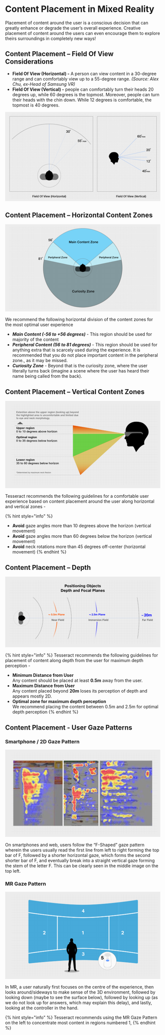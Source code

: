# Content Placement in Mixed Reality

Placement of content around the user is a conscious decision that can greatly enhance or degrade the user’s overall experience. Creative placement of content around the users can even encourage them to explore theirs surroundings in completely new ways!

## Content Placement – Field Of View Considerations​

* **Field Of View (Horizontal) -** ​A person can view content in a 30-degree range and can comfortably view up to a 55-degree range. _(Source: Alex Chu, ex-Head of Samsung VR)​_
* **Field Of View (Vertical) -** people can comfortably turn their heads 20 degrees up, while 60 degrees is the topmost. Moreover, people can turn their heads with the chin down. While 12 degrees is comfortable, the topmost is 40 degrees.

![](../.gitbook/assets/90407433.png)

## Content Placement – Horizontal Content Zones​ <a href="#contentplacementinmixedreality-contentplacement-horizontalcontentzones" id="contentplacementinmixedreality-contentplacement-horizontalcontentzones"></a>

![](../.gitbook/assets/90407440.png)

We recommend the following horizontal division of the content zones for the most optimal user experience

* _**Main Content (-56 to +56 degrees)**_ ​- This region should be used for majority of the content​
* &#x200B;_**Peripheral Content (56 to 81 degrees)**_&#x200B; - This region should be used for anything extra that is scarcely used during the experience. It is recommended that you do not place important content in the peripheral zone., as it may be missed. ​
* &#x200B;_**Curiosity Zone**_ ​- Beyond that is the curiosity zone, where the user literally turns back (imagine a scene where the user has heard their name being called from the back).​

## Content Placement – Vertical Content Zones​ <a href="#contentplacementinmixedreality-contentplacement-verticalcontentzones" id="contentplacementinmixedreality-contentplacement-verticalcontentzones"></a>

![Content zones divided along the vertical direction​](../.gitbook/assets/91324565.png)

Tesseract recommends the following guidelines for a comfortable user experience based on content placement around the user along horizontal and vertical zones -

{% hint style="info" %}
* **Avoid** gaze angles more than 10 degrees above the horizon (vertical movement)​
* **Avoid** gaze angles more than 60 degrees below the horizon (vertical movement)​
* **Avoid** neck rotations more than 45 degrees off-center (horizontal movement)
{% endhint %}

## Content Placement – Depth <a href="#contentplacementinmixedreality-contentplacement-depth" id="contentplacementinmixedreality-contentplacement-depth"></a>

![Guide for placing MR content for optimal depth perception​](../.gitbook/assets/91324508.png)

{% hint style="info" %}
Tesseract recommends the following guidelines for placement of content along depth from the user for maximum depth perception -

* **Minimum Distance from User**​\
  Any content should be placed at least **0.5m** away from the user.​
* **Maximum Distance from User**​\
  Any content placed beyond **20m** loses its perception of depth and appears mostly 2D.​
* **Optimal zone for maximum depth perception**​\
  We recommend placing the content between 0.5m and 2.5m for optimal depth perception​
{% endhint %}

## **Content Placement - User Gaze Patterns**

### Smartphone / 2D Gaze Pattern​

![Website Gaze Pattern (https://bit.ly/2MHRimI)​](../.gitbook/assets/90474660.png)

On smartphones and web, users follow the “F-Shaped” gaze pattern wherein the users usually read the first line from left to right forming the top bar of F, followed by a shorter horizontal gaze, which forms the second shorter bar of F, and eventually break into a straight vertical gaze forming the stem of the letter F. This can be clearly seen in the middle image on the top left.​

### MR Gaze Pattern​

![MR Gaze Pattern (Numbers signify the order in which user explores and MR scene)](../.gitbook/assets/91259100.png)

In MR, a user naturally first focuses on the centre of the experience, then looks around/sideways to make sense of the 3D environment, followed by looking down (maybe to see the surface below), followed by looking up (as we do not look up for answers, which may explain this delay), and lastly, looking at the controller in the hand.​

{% hint style="info" %}
Tesseract recommends using the MR Gaze Pattern on the left to concentrate most content in regions numbered 1,&#x20;
{% endhint %}
